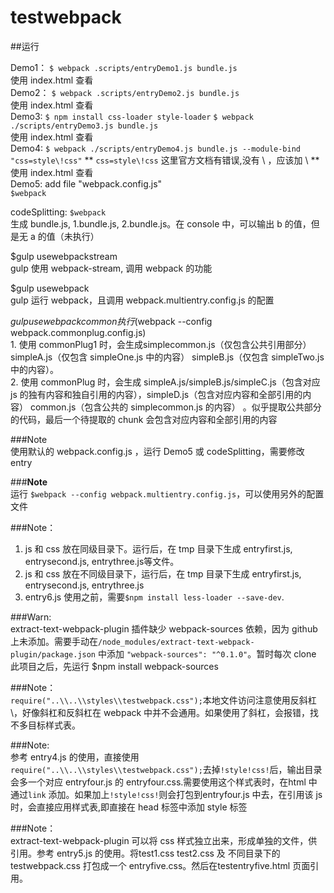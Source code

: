# testwebpack
##运行  

Demo1： `$ webpack .scripts/entryDemo1.js bundle.js`  
		使用 index.html 查看  
Demo2： `$ webpack .scripts/entryDemo2.js bundle.js`  
		使用 index.html 查看  
Demo3:  `$ npm install css-loader style-loader`
	    `$ webpack ./scripts/entryDemo3.js bundle.js`  
	    使用 index.html 查看  
Demo4:  `$ webpack ./scripts/entryDemo4.js bundle.js --module-bind "css=style\!css"`
		** `css=style\!css` 这里官方文档有错误,没有 \ ，应该加 \ **  
		使用 index.html 查看  
Demo5: 	add file "webpack.config.js"  
		`$webpack`  

codeSplitting:  `$webpack`  
		生成 bundle.js, 1.bundle.js, 2.bundle.js。在 console 中，可以输出 b 的值，但是无 a 的值（未执行）  

$gulp usewebpackstream  
	gulp 使用 webpack-stream, 调用 webpack 的功能  

$gulp usewebpack  
	gulp 运行 webpack，且调用 webpack.multientry.config.js 的配置  
	
$gulp usewebpackcommon  
	执行($webpack --config webpack.commonplug.config.js)  
	1. 使用 commonPlug1 时，会生成simplecommon.js（仅包含公共引用部分） simpleA.js（仅包含 simpleOne.js 中的内容） simpleB.js（仅包含 simpleTwo.js 中的内容）。  
	2. 使用 commonPlug 时，会生成 simpleA.js/simpleB.js/simpleC.js（包含对应 js 的独有内容和独自引用的内容），simpleD.js（包含对应内容和全部引用的内容） common.js（包含公共的 simplecommon.js 的内容） 。似乎提取公共部分的代码，最后一个待提取的 chunk 会包含对应内容和全部引用的内容 


###Note  
	使用默认的 webpack.config.js ，运行 Demo5 或 codeSplitting，需要修改 entry  

###**Note**  
  	运行 `$webpack --config webpack.multientry.config.js`，可以使用另外的配置文件  

###Note：  

1. js 和 css 放在同级目录下。运行后，在 tmp 目录下生成 entryfirst.js, entrysecond.js, entrythree.js等文件。  
2. js 和 css 放在不同级目录下，运行后，在 tmp 目录下生成 entryfirst.js, entrysecond.js, entrythree.js  
3. entry6.js 使用之前，需要`$npm install less-loader --save-dev`.

###Warn:	 
extract-text-webpack-plugin 插件缺少 webpack-sources 依赖，因为 github 上未添加。需要手动在`/node_modules/extract-text-webpack-plugin/package.json` 中添加 `"webpack-sources": "^0.1.0"`。暂时每次 clone 此项目之后，先运行 $npm install webpack-sources

###Note：	
`require("..\\..\\styles\\testwebpack.css");`本地文件访问注意使用反斜杠\\，好像斜杠和反斜杠在 webpack 中并不会通用。如果使用了斜杠，会报错，找不多目标样式表。

###Note:  
参考 entry4.js 的使用，直接使用 `require("..\\..\\styles\\testwebpack.css");`去掉`!style!css!`后，输出目录会多一个对应 entryfour.js 的 entryfour.css.需要使用这个样式表时，在html 中通过`link` 添加。如果加上`!style!css!`则会打包到entryfour.js 中去，在引用该 js 时，会直接应用样式表,即直接在 head 标签中添加 style 标签
	
###Note：	
extract-text-webpack-plugin 可以将 css 样式独立出来，形成单独的文件，供引用。参考 entry5.js 的使用。将test1.css test2.css 及 不同目录下的testwebpack.css 打包成一个 entryfive.css。然后在testentryfive.html 页面引用。		
